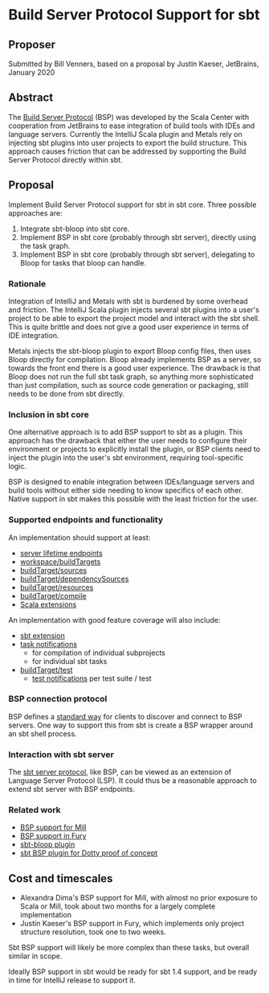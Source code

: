 # Build Server Protocol Support for sbt

## Proposer

Submitted by Bill Venners, based on a proposal by Justin Kaeser, JetBrains, January 2020

## Abstract

The [Build Server Protocol](https://github.com/scalacenter/bsp/blob/master/docs/bsp.md) (BSP) was developed by the Scala Center with cooperation from JetBrains to ease integration of build tools with IDEs and language servers. Currently the IntelliJ Scala plugin
and Metals rely on injecting sbt plugins into user projects to export the build structure. This approach causes friction that can be addressed by supporting the Build Server Protocol directly within sbt.

## Proposal

Implement Build Server Protocol support for sbt in sbt core. Three possible approaches are:

1. Integrate sbt-bloop into sbt core.
2. Implement BSP in sbt core (probably through sbt server), directly using the task graph.
3. Implement BSP in sbt core (probably through sbt server), delegating to Bloop for tasks that bloop can handle.

### Rationale

Integration of IntelliJ and Metals with sbt is burdened by some overhead and friction. The IntelliJ Scala plugin injects several sbt plugins into a user's project to be able to export the project model and interact with the sbt shell. This is quite brittle and does not give a good user experience in terms of IDE integration.

Metals injects the sbt-bloop plugin to export Bloop config files, then uses Bloop directly for compilation. Bloop already implements BSP as a server, so towards the front end there is a good user experience. The drawback is that Bloop does not run the full sbt task graph, so anything more sophisticated than just compilation, such as source code generation or packaging, still needs to be done from sbt directly.

### Inclusion in sbt core

One alternative approach is to add BSP support to sbt as a plugin. This approach has the drawback that either the user needs to configure their environment or projects to explicitly install the plugin, or BSP clients need to inject the plugin into the user's sbt environment, requiring tool-specific logic.

BSP is designed to enable integration between IDEs/language servers and build tools without either side needing to know specifics of each other. Native support in sbt makes this possible with the least friction for the user.

### Supported endpoints and functionality

An implementation should support at least:

* [server lifetime endpoints](https://github.com/scalacenter/bsp/blob/v2.0.0-M2/docs/bsp.md#server-lifetime)
* [workspace/buildTargets](https://github.com/scalacenter/bsp/blob/v2.0.0-M2/docs/bsp.md#workspace-build-targets-request)
* [buildTarget/sources](https://github.com/scalacenter/bsp/blob/v2.0.0-M2/docs/bsp.md#build-target-sources-request)
* [buildTarget/dependencySources](https://github.com/scalacenter/bsp/blob/v2.0.0-M2/docs/bsp.md#dependency-sources-request)
* [buildTarget/resources](https://github.com/scalacenter/bsp/blob/v2.0.0-M2/docs/bsp.md#resources-request)
* [buildTarget/compile](https://github.com/scalacenter/bsp/blob/v2.0.0-M2/docs/bsp.md#compile-request)
* [Scala extensions](https://github.com/scalacenter/bsp/blob/v2.0.0-M2/docs/bsp.md#scala)

An implementation with good feature coverage will also include:

* [sbt extension](https://github.com/scalacenter/bsp/blob/v2.0.0-M2/docs/bsp.md#sbt)
* [task notifications](https://github.com/scalacenter/bsp/blob/v2.0.0-M2/docs/bsp.md#task-notifications)
    * for compilation of individual subprojects
    * for individual sbt tasks
* [buildTarget/test](https://github.com/scalacenter/bsp/blob/v2.0.0-M2/docs/bsp.md#test-request)
    * [test notifications](https://github.com/scalacenter/bsp/blob/master/docs/bsp.md#test-notifications-1) per test suite / test

### BSP connection protocol

BSP defines a [standard way](https://github.com/scalacenter/bsp/blob/v2.0.0-M2/docs/bsp.md#bsp-connection-protocol) for clients to discover and connect to BSP servers. One way to support this from sbt is create a BSP wrapper around an sbt shell process.

### Interaction with sbt server

The [sbt server protocol](https://www.scala-sbt.org/1.0/docs/sbt-server.html), like BSP, can be viewed as an extension of Language Server Protocol (LSP). It could thus be a reasonable approach to extend sbt server with BSP endpoints.

### Related work

* [BSP support for Mill](https://github.com/lihaoyi/mill/pull/664)
* [BSP support in Fury](https://github.com/propensive/fury/pull/297)
* [sbt-bloop plugin](https://github.com/scalacenter/bloop/tree/master/integrations/sbt-bloop)
* [sbt BSP plugin for Dotty proof of concept](https://github.com/dotty-staging/dotty/blob/ide-compile/sbt-dotty/src/dotty/tools/sbtplugin/DottyBSPPlugin.scala)


## Cost and timescales

* Alexandra Dima's BSP support for Mill, with almost no prior exposure to Scala or Mill, took about two months for a largely complete implementation
* Justin Kaeser's BSP support in Fury, which implements only project structure resolution, took one to two weeks.

Sbt BSP support will likely be more complex than these tasks, but overall similar in scope.

Ideally BSP support in sbt would be ready for sbt 1.4 support, and be ready in time for IntelliJ release to support it.

